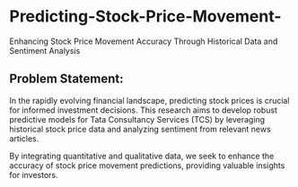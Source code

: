 # Predicting-Stock-Price-Movement-
Enhancing Stock Price Movement Accuracy Through Historical Data and Sentiment Analysis                                            

## Problem Statement:
In the rapidly evolving financial landscape, predicting stock prices is crucial for informed investment decisions. This research aims to develop robust predictive models for Tata Consultancy Services (TCS) by leveraging historical stock price data and analyzing sentiment from relevant news articles. 

By integrating quantitative and qualitative data, we seek to enhance the accuracy of stock price movement predictions, providing valuable insights for investors.
